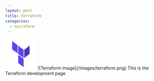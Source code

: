 ```yaml
---
layout: post
title: Terraform
categories:
  - terraform
---
```


<img src="images/terraform.png" width="100" height="100" />
![Terraform image](/images/terraform.png)
This is the Terraform development page
